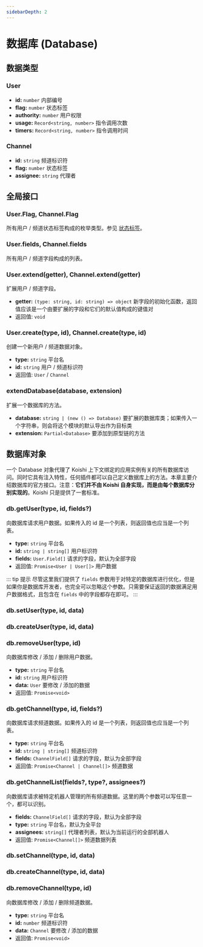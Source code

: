 ```yaml
---
sidebarDepth: 2
---
```


# 数据库 (Database)

## 数据类型

### User

- **id:** `number` 内部编号
- **flag:** `number` 状态标签
- **authority:** `number` 用户权限
- **usage:** `Record<string, number>` 指令调用次数
- **timers:** `Record<string, number>` 指令调用时间

### Channel

- **id:** `string` 频道标识符
- **flag:** `number` 状态标签
- **assignee:** `string` 代理者

## 全局接口

### User.Flag, Channel.Flag

所有用户 / 频道状态标签构成的枚举类型。参见 [状态标签](../guide/manage.md#状态标签)。

### User.fields, Channel.fields

所有用户 / 频道字段构成的列表。

### User.extend(getter), Channel.extend(getter)

扩展用户 / 频道字段。

- **getter:** `(type: string, id: string) => object` 新字段的初始化函数，返回值应该是一个由要扩展的字段和它们的默认值构成的键值对
- 返回值: `void`

### User.create(type, id), Channel.create(type, id)

创建一个新用户 / 频道数据对象。

- **type:** `string` 平台名
- **id:** `string` 用户 / 频道标识符
- 返回值: `User` / `Channel`

### extendDatabase(database, extension)

扩展一个数据库的方法。

- **database:** `string | (new () => Database)` 要扩展的数据库类；如果传入一个字符串，则会将这个模块的默认导出作为目标类
- **extension:** `Partial<Database>` 要添加到原型链的方法

## 数据库对象

一个 Database 对象代理了 Koishi 上下文绑定的应用实例有关的所有数据库访问。同时它具有注入特性，任何插件都可以自己定义数据库上的方法。本章主要介绍数据库的官方接口。注意：**它们并不由 Koishi 自身实现，而是由每个数据库分别实现的**。Koishi 只是提供了一套标准。

### db.getUser(type, id, fields?)

向数据库请求用户数据。如果传入的 id 是一个列表，则返回值也应当是一个列表。

- **type:** `string` 平台名
- **id:** `string | string[]` 用户标识符
- **fields:** `User.Field[]` 请求的字段，默认为全部字段
- 返回值: `Promise<User | User[]>` 用户数据

::: tip 提示
尽管这里我们提供了 `fields` 参数用于对特定的数据库进行优化，但是如果你是数据库开发者，也完全可以忽略这个参数。只需要保证返回的数据满足用户数据格式，且包含在 `fields` 中的字段都存在即可。
:::

### db.setUser(type, id, data)
### db.createUser(type, id, data)
### db.removeUser(type, id)

向数据库修改 / 添加 / 删除用户数据。

- **type:** `string` 平台名
- **id:** `string` 用户标识符
- **data:** `User` 要修改 / 添加的数据
- 返回值: `Promise<void>`

### db.getChannel(type, id, fields?)

向数据库请求频道数据。如果传入的 id 是一个列表，则返回值也应当是一个列表。

- **type:** `string` 平台名
- **id:** `string | string[]` 频道标识符
- **fields:** `ChannelField[]` 请求的字段，默认为全部字段
- 返回值: `Promise<Channel | Channel[]>` 频道数据

### db.getChannelList(fields?, type?, assignees?)

向数据库请求被特定机器人管理的所有频道数据。这里的两个参数可以写任意一个，都可以识别。

- **fields:** `ChannelField[]` 请求的字段，默认为全部字段
- **type:** `string` 平台名，默认为全平台
- **assignees:** `string[]` 代理者列表，默认为当前运行的全部机器人
- 返回值: `Promise<Channel[]>` 频道数据列表

### db.setChannel(type, id, data)
### db.createChannel(type, id, data)
### db.removeChannel(type, id)

向数据库修改 / 添加 / 删除频道数据。

- **type:** `string` 平台名
- **id:** `number` 频道标识符
- **data:** `Channel` 要修改 / 添加的数据
- 返回值: `Promise<void>`
